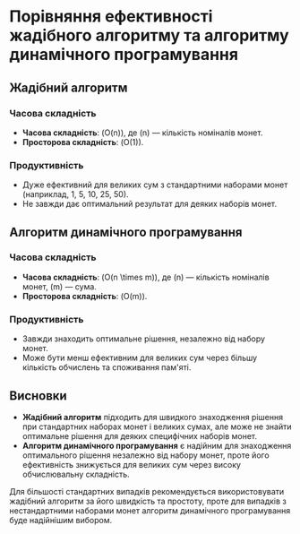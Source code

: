 # Порівняння ефективності жадібного алгоритму та алгоритму динамічного програмування

## Жадібний алгоритм

### Часова складність
- **Часова складність**: \(O(n)\), де \(n\) — кількість номіналів монет.
- **Просторова складність**: \(O(1)\).

### Продуктивність
- Дуже ефективний для великих сум з стандартними наборами монет (наприклад, 1, 5, 10, 25, 50).
- Не завжди дає оптимальний результат для деяких наборів монет.

## Алгоритм динамічного програмування

### Часова складність
- **Часова складність**: \(O(n \times m)\), де \(n\) — кількість номіналів монет, \(m\) — сума.
- **Просторова складність**: \(O(m)\).

### Продуктивність
- Завжди знаходить оптимальне рішення, незалежно від набору монет.
- Може бути менш ефективним для великих сум через більшу кількість обчислень та споживання пам'яті.

## Висновки
- **Жадібний алгоритм** підходить для швидкого знаходження рішення при стандартних наборах монет і великих сумах, але може не знайти оптимальне рішення для деяких специфічних наборів монет.
- **Алгоритм динамічного програмування** є надійним для знаходження оптимального рішення незалежно від набору монет, проте його ефективність знижується для великих сум через високу обчислювальну складність.

Для більшості стандартних випадків рекомендується використовувати жадібний алгоритм за його швидкість та простоту, проте для випадків з нестандартними наборами монет алгоритм динамічного програмування буде надійнішим вибором.
